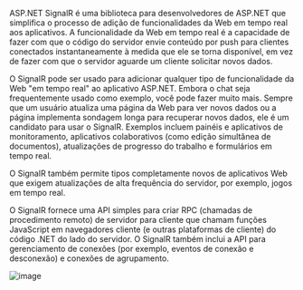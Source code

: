 ASP.NET SignalR é uma biblioteca para desenvolvedores de ASP.NET que simplifica o processo de adição de funcionalidades da Web em tempo real aos aplicativos. A funcionalidade da Web em tempo real é a capacidade de fazer com que o código do servidor envie conteúdo por push para clientes conectados instantaneamente à medida que ele se torna disponível, em vez de fazer com que o servidor aguarde um cliente solicitar novos dados.

O SignalR pode ser usado para adicionar qualquer tipo de funcionalidade da Web "em tempo real" ao aplicativo ASP.NET. Embora o chat seja frequentemente usado como exemplo, você pode fazer muito mais. Sempre que um usuário atualiza uma página da Web para ver novos dados ou a página implementa sondagem longa para recuperar novos dados, ele é um candidato para usar o SignalR. Exemplos incluem painéis e aplicativos de monitoramento, aplicativos colaborativos (como edição simultânea de documentos), atualizações de progresso do trabalho e formulários em tempo real.

O SignalR também permite tipos completamente novos de aplicativos Web que exigem atualizações de alta frequência do servidor, por exemplo, jogos em tempo real.

O SignalR fornece uma API simples para criar RPC (chamadas de procedimento remoto) de servidor para cliente que chamam funções JavaScript em navegadores cliente (e outras plataformas de cliente) do código .NET do lado do servidor. O SignalR também inclui a API para gerenciamento de conexões (por exemplo, eventos de conexão e desconexão) e conexões de agrupamento.

![image](https://github.com/alexandre-araujo-1985/ExemploSignalR/assets/172829946/9bf36af2-f2ce-4fa5-aa89-b5c193a904b9)

